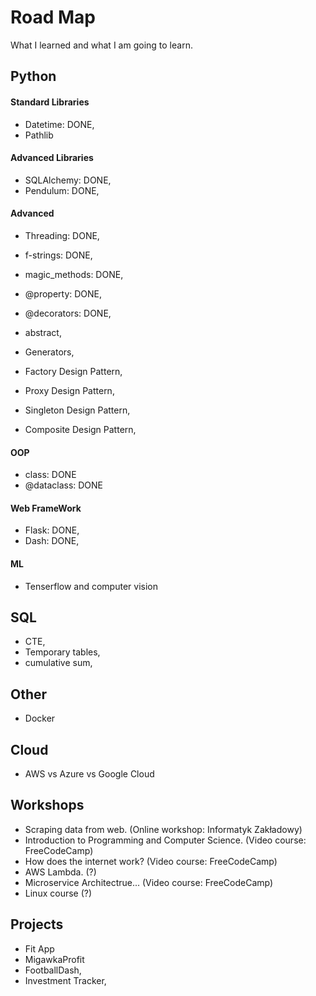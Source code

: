 # Road Map
What I learned and what I am going to learn. 

## Python

#### Standard Libraries
- Datetime: DONE,
- Pathlib

#### Advanced Libraries
- SQLAlchemy: DONE,
- Pendulum: DONE,

#### Advanced
- Threading: DONE,
- f-strings: DONE,
- magic_methods: DONE,
- @property: DONE,
- @decorators: DONE,
- abstract,

- Generators,
- Factory Design Pattern,
- Proxy Design Pattern,
- Singleton Design Pattern,
- Composite Design Pattern,

#### OOP
- class: DONE
- @dataclass: DONE

#### Web FrameWork
- Flask: DONE,
- Dash: DONE,

#### ML
- Tenserflow and computer vision

## SQL
- CTE,
- Temporary tables,
- cumulative sum,

## Other
- Docker

## Cloud
- AWS vs Azure vs Google Cloud

## Workshops
- Scraping data from web. (Online workshop: Informatyk Zakładowy)
- Introduction to Programming and Computer Science. (Video course: FreeCodeCamp)
- How does the internet work? (Video course: FreeCodeCamp)
- AWS Lambda. (?)
- Microservice Architectrue...  (Video course: FreeCodeCamp)
- Linux course (?)

## Projects
- Fit App 
- MigawkaProfit
- FootballDash,
- Investment Tracker,